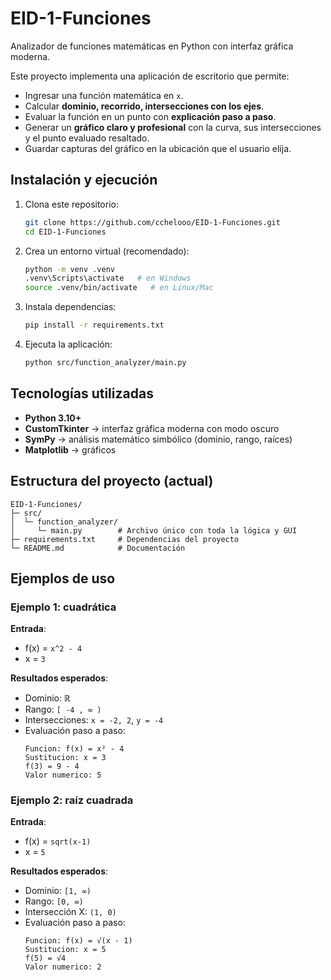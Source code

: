 # EID-1-Funciones  
Analizador de funciones matemáticas en Python con interfaz gráfica moderna.  

Este proyecto implementa una aplicación de escritorio que permite:  
- Ingresar una función matemática en `x`.  
- Calcular **dominio, recorrido, intersecciones con los ejes**.  
- Evaluar la función en un punto con **explicación paso a paso**.  
- Generar un **gráfico claro y profesional** con la curva, sus intersecciones y el punto evaluado resaltado.  
- Guardar capturas del gráfico en la ubicación que el usuario elija.  

## Instalación y ejecución

1. Clona este repositorio:  
   ```bash
   git clone https://github.com/cchelooo/EID-1-Funciones.git
   cd EID-1-Funciones
   ```

2. Crea un entorno virtual (recomendado):  
   ```bash
   python -m venv .venv
   .venv\Scripts\activate   # en Windows
   source .venv/bin/activate   # en Linux/Mac
   ```

3. Instala dependencias:  
   ```bash
   pip install -r requirements.txt
   ```

4. Ejecuta la aplicación:  
   ```bash
   python src/function_analyzer/main.py
   ```
   
## Tecnologías utilizadas
- **Python 3.10+**  
- **CustomTkinter** → interfaz gráfica moderna con modo oscuro  
- **SymPy** → análisis matemático simbólico (dominio, rango, raíces)  
- **Matplotlib** → gráficos

## Estructura del proyecto (actual)

```
EID-1-Funciones/
├─ src/
│  └─ function_analyzer/
│     └─ main.py        # Archivo único con toda la lógica y GUI
├─ requirements.txt     # Dependencias del proyecto
└─ README.md            # Documentación
```

## Ejemplos de uso

### Ejemplo 1: cuadrática  
**Entrada**:  
- f(x) = `x^2 - 4`  
- x = `3`  

**Resultados esperados**:  
- Dominio: ℝ  
- Rango: `[ -4 , ∞ )`  
- Intersecciones: `x = -2, 2`, `y = -4`  
- Evaluación paso a paso:  
  ```
  Funcion: f(x) = x² - 4
  Sustitucion: x = 3
  f(3) = 9 - 4
  Valor numerico: 5
  ```
  
### Ejemplo 2: raíz cuadrada  
**Entrada**:  
- f(x) = `sqrt(x-1)`  
- x = `5`  

**Resultados esperados**:  
- Dominio: `[1, ∞)`  
- Rango: `[0, ∞)`  
- Intersección X: `(1, 0)`  
- Evaluación paso a paso:  
  ```
  Funcion: f(x) = √(x - 1)
  Sustitucion: x = 5
  f(5) = √4
  Valor numerico: 2
  ```
